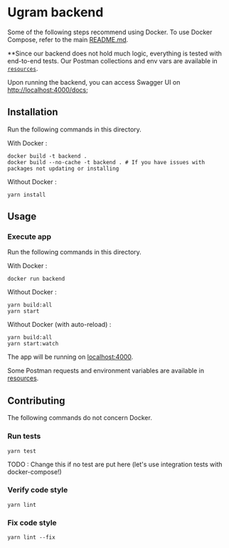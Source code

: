 # Ugram backend

Some of the following steps recommend using Docker. To use Docker Compose, refer to the main [README.md](../README.md).

**Since our backend does not hold much logic, everything is tested with end-to-end tests. Our Postman collections and env vars are available in [`resources`](resources).

Upon running the backend, you can access Swagger UI on [http://localhost:4000/docs](http://localhost:4000/docs);

## Installation

Run the following commands in this directory.

With Docker : 
```shell
docker build -t backend .
docker build --no-cache -t backend . # If you have issues with packages not updating or installing
```

Without Docker : 
```
yarn install
```

## Usage

### Execute app

Run the following commands in this directory.

With Docker :
```shell
docker run backend
```

Without Docker :
```
yarn build:all
yarn start
```

Without Docker (with auto-reload) :
```
yarn build:all
yarn start:watch
```

The app will be running on [localhost:4000](http://localhost:4000).

Some Postman requests and environment variables are available in [resources](resources).

## Contributing

The following commands do not concern Docker.

### Run tests

```
yarn test
```

TODO : Change this if no test are put here (let's use integration tests with docker-compose!)

### Verify code style

```
yarn lint
```

### Fix code style

```
yarn lint --fix
```
